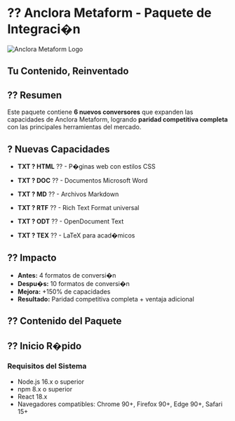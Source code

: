 # ?? Anclora Metaform - Paquete de Integraci�n

![Anclora Metaform Logo](./src/assets/anclora_metaform_logo.png)

## Tu Contenido, Reinventado

## ?? Resumen

Este paquete contiene **6 nuevos conversores** que expanden las capacidades de Anclora Metaform, logrando **paridad competitiva completa** con las principales herramientas del mercado.

## ? Nuevas Capacidades

- **TXT ? HTML** ?? - P�ginas web con estilos CSS
- **TXT ? DOC** ?? - Documentos Microsoft Word
- **TXT ? MD** ?? - Archivos Markdown
- **TXT ? RTF** ?? - Rich Text Format universal
- **TXT ? ODT** ?? - OpenDocument Text

- **TXT ? TEX** ?? - LaTeX para acad�micos

## ?? Impacto

- **Antes:** 4 formatos de conversi�n
- **Despu�s:** 10 formatos de conversi�n
- **Mejora:** +150% de capacidades
- **Resultado:** Paridad competitiva completa + ventaja adicional

## ?? Contenido del Paquete

## ?? Inicio R�pido

### Requisitos del Sistema

- Node.js 16.x o superior
- npm 8.x o superior
- React 18.x
- Navegadores compatibles: Chrome 90+, Firefox 90+, Edge 90+, Safari 15+
